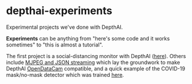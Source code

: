 # depthai-experiments
Experimental projects we've done with DepthAI.  

**Experiments** can be anything from "here's some code and it works sometimes" to "this is almost a tutorial".  

The first project is a social-distancing monitor with DepthAI ([here](https://github.com/luxonis/depthai-experiments/tree/master/social-distancing)). 
Others include [MJPEG and JSON streaming](https://github.com/luxonis/depthai-experiments/tree/master/mjpeg-streaming) which lay the groundwork to make DepthAI [OpenDataCam](https://github.com/opendatacam/opendatacam) compatible, and a quick example of the COVID-19 mask/no-mask detector which was trained [here](https://github.com/luxonis/depthai-ml-training/tree/master/colab-notebooks#covid-19-maskno-mask-training-).


